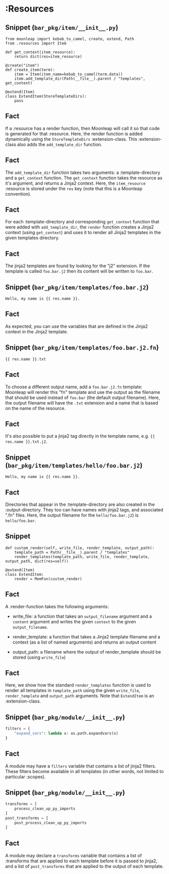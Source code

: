 # :Resources

## Snippet (`bar_pkg/item/__init__.py`)

```
from moonleap import kebab_to_camel, create, extend, Path
from .resources import Item

def get_context(item_resource):
    return dict(res=item_resource)

@create("item")
def create_item(term):
    item = Item(item_name=kebab_to_camel(term.data))
    item.add_template_dir(Path(__file__).parent / "templates", get_context)

@extend(Item)
class ExtendItem(StoreTemplateDirs):
    pass
```

## Fact

If a :resource has a render function, then Moonleap will call it so that code is generated for
that :resource. Here, the render function is added dynamically using the `StoreTemplateDirs` :extension-class. This :extension-class also adds the `add_template_dir` function.

## Fact

The `add_template_dir` function takes two arguments: a :template-directory and a `get_context` function. The `get_context` function takes the resource as it's argument, and returns a Jinja2 context. Here, the `item_resource` :resource is stored under the `res` key (note that this is a Moonleap convention).

## Fact

For each :template-directory and corresponding `get_context` function that were added with `add_template_dir`, the `render` function creates a Jinja2 context (using `get_context`) and uses it to render all Jinja2 templates in the given templates directory.

## Fact

The jinja2 templates are found by looking for the "j2" extension. If the template is called `foo.bar.j2` then its content will be written to `foo.bar`.

## Snippet (`bar_pkg/item/templates/foo.bar.j2`)

```
Hello, my name is {{ res.name }}.
```

## Fact

As expected, you can use the variables that are defined in the Jinja2 context in the Jinja2 template.

## Snippet (`bar_pkg/item/templates/foo.bar.j2.fn`)

```
{{ res.name }}.txt
```

## Fact

To choose a different output name, add a `foo.bar.j2.fn` template: Moonleap will render this "fn" template and use the output as the filename that should be used instead of `foo.bar` (the default output filename). Here, the output filename will have the `.txt` extension and a name that is based on the name of the resource.

## Fact

It's also possible to put a jinja2 tag directly in the template name, e.g. `{{ res.name }}.txt.j2`.

## Snippet (`bar_pkg/item/templates/hello/foo.bar.j2`)

```
Hello, my name is {{ res.name }}.
```

## Fact

Directories that appear in the :template-directory are also created in the :output-directory. They too can have names with jinja2 tags, and associated ".fn" files. Here, the output filename for the `hello/foo.bar.j2`) is `hello/foo.bar`.

## Snippet

```
def custom_render(self, write_file, render_template, output_path):
    template_path = Path(__file__).parent / "templates"
    render_templates(template_path, write_file, render_template, output_path, dict(res=self))

@extend(Item)
class ExtendItem:
    render = MemFun(custom_render)
```

## Fact

A :render-function takes the following arguments:

- write_file: a function that takes an `output_filename` argument and a `content` argument and writes the given `context` to the given `output_filename`.

- render_template: a function that takes a Jinja2 template filename and a context (as a list of named arguments) and returns an output content

- output_path: a filename where the output of render_template should be stored (using `write_file`)

## Fact

Here, we show how the standard `render_templates` function is used to render all templates in `template_path` using the given `write_file`, `render_template` and `output_path` arguments. Note that `ExtendItem` is an :extension-class.

## Snippet (`bar_pkg/module/__init__.py`)

```python
filters = {
    "expand_vars": lambda x: os.path.expandvars(x)
}
```

## Fact

A module may have a `filters` variable that contains a list of jinja2 filters. These filters become available in all templates (in other words, not limited to particular :scopes).

## Snippet (`bar_pkg/module/__init__.py`)

```python
transforms = [
    process_clean_up_py_imports
]
post_transforms = [
    post_process_clean_up_py_imports
]
```

## Fact

A module may declare a `transforms` variable that contains a list of :transforms that are applied
to each template before it is passed to jinja2, and a list of `post_transforms` that are applied
to the output of each template.
